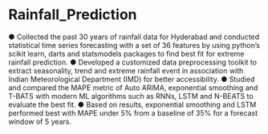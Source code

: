 # Rainfall_Prediction
● Collected the past 30 years of rainfall data for Hyderabad and conducted statistical time series forecasting with a
set of 36 features by using python’s scikit learn, darts and statsmodels packages to find best fit for extreme rainfall
prediction.
● Developed a customized data preprocessing toolkit to extract seasonality, trend and extreme rainfall event in
association with Indian Meteorological Department (IMD) for better accessibility.
● Studied and compared the MAPE metric of Auto ARIMA, exponential smoothing and T-BATS with modern ML
algorithms such as RNNs, LSTM and N-BEATS to evaluate the best fit.
● Based on results, exponential smoothing and LSTM performed best with MAPE under 5% from a baseline of 35%
for a forecast window of 5 years.
